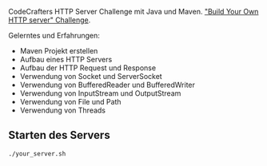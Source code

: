 CodeCrafters HTTP Server Challenge mit Java und Maven.
["Build Your Own HTTP server" Challenge](https://app.codecrafters.io/courses/http-server/overview).

Gelerntes und Erfahrungen:

- Maven Projekt erstellen
- Aufbau eines HTTP Servers
- Aufbau der HTTP Request und Response
- Verwendung von Socket und ServerSocket
- Verwendung von BufferedReader und BufferedWriter
- Verwendung von InputStream und OutputStream
- Verwendung von File und Path
- Verwendung von Threads

## Starten des Servers

```shell
./your_server.sh
```
